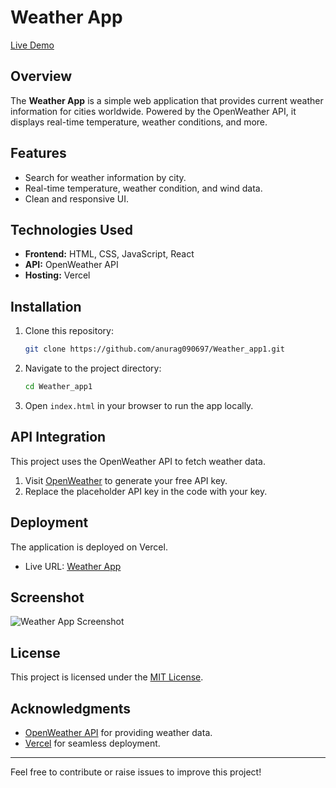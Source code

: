 <!-- @format -->

# Weather App

[Live Demo](https://weather-app1-liart.vercel.app/)

## Overview

The **Weather App** is a simple web application that provides current weather information for cities worldwide. Powered by the OpenWeather API, it displays real-time temperature, weather conditions, and more.

## Features

- Search for weather information by city.
- Real-time temperature, weather condition, and wind data.
- Clean and responsive UI.

## Technologies Used

- **Frontend:** HTML, CSS, JavaScript, React
- **API:** OpenWeather API
- **Hosting:** Vercel

## Installation

1. Clone this repository:

   ```bash
   git clone https://github.com/anurag090697/Weather_app1.git
   ```

2. Navigate to the project directory:

   ```bash
   cd Weather_app1
   ```

3. Open `index.html` in your browser to run the app locally.

## API Integration

This project uses the OpenWeather API to fetch weather data.

1. Visit [OpenWeather](https://openweathermap.org/) to generate your free API key.
2. Replace the placeholder API key in the code with your key.

## Deployment

The application is deployed on Vercel.

- Live URL: [Weather App](https://weather-app1-liart.vercel.app/)

## Screenshot

![Weather App Screenshot](https://via.placeholder.com/1024x600?text=Weather+App+Screenshot)

## License

This project is licensed under the [MIT License](LICENSE).

## Acknowledgments

- [OpenWeather API](https://openweathermap.org/) for providing weather data.
- [Vercel](https://vercel.com/) for seamless deployment.

---

Feel free to contribute or raise issues to improve this project!

```

```
